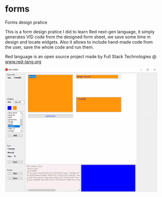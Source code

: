 # forms
Forms design pratice

This is a form design pratice I did to learn Red next-gen language, it simply generates VID code from the 
designed form sheet, we save some time in design and locate widgets. Also it allows to include hand-made 
code from the user, save the whole code and run them.

Red language is an open source project made by Full Stack Technologies @ www.red-lang.org

![Test Image 0](/formstest.gif)
